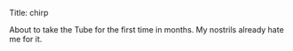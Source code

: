 Title: chirp

About to take the Tube for the first time in months. My nostrils already hate me for it.
